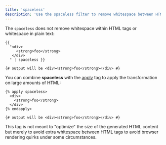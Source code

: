 ```yaml
---
title: 'spaceless'
description: 'Use the spaceless filter to remove whitespace between HTML tags.'
---
```


The `spaceless` does not remove whitespace within HTML tags or whitespace in plain text:

```canvas {% process=false>
{{
  "<div>
     <strong>foo</strong>
   </div>
  " | spaceless }}

{# output will be <div><strong>foo</strong></div> #}
```

You can combine **spaceless** with the [apply](/docs/canvas/tags/apply) tag to apply the transformation on large amounts of HTML:

```canvas {% process=false>
{% apply spaceless>
  <div>
    <strong>foo</strong>
  </div>
{% endapply>

{# output will be <div><strong>foo</strong></div> #}
```

This tag is not meant to "optimize" the size of the generated HTML content but merely to avoid extra whitespace between HTML tags to avoid browser rendering quirks under some circumstances.
